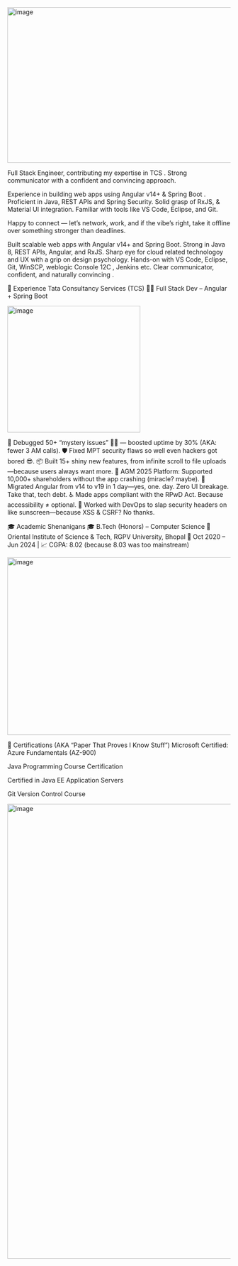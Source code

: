 <img width="1400" height="350" alt="image" src="https://github.com/user-attachments/assets/1d85e62a-89ba-496a-a243-dba09885249f" />

Full Stack Engineer, contributing my expertise in TCS .
Strong communicator with a confident and convincing approach.

Experience in building web apps using Angular v14+ & Spring Boot . Proficient in Java, REST APIs and Spring Security. Solid grasp of RxJS, & Material UI integration. Familiar with tools like VS Code, Eclipse, and Git. 

Happy to connect — let’s network, work, and if the vibe’s right, take it offline over something stronger than deadlines.


Built scalable web apps with Angular v14+ and Spring Boot. Strong in Java 8, REST APIs, Angular, and RxJS. Sharp eye for cloud related technologoy and UX with a grip on design psychology. Hands-on with VS Code, Eclipse, Git, WinSCP, weblogic Console 12C , Jenkins etc. Clear communicator, confident, and naturally convincing .


💼 Experience 
Tata Consultancy Services (TCS)
🧑‍💻 Full Stack Dev – Angular + Spring Boot




<img width="300" height="285" alt="image" src="https://github.com/user-attachments/assets/c81fc03c-cbbc-4811-8642-0f357e94372b" />




🔧 Debugged 50+ “mystery issues” 🕵️‍♂️ — boosted uptime by 30% (AKA: fewer 3 AM calls).
🛡 Fixed MPT security flaws so well even hackers got bored 😎.
📦 Built 15+ shiny new features, from infinite scroll to file uploads—because users always want more.
🎤 AGM 2025 Platform: Supported 10,000+ shareholders without the app crashing (miracle? maybe).
🧼 Migrated Angular from v14 to v19 in 1 day—yes, one. day. Zero UI breakage. Take that, tech debt.
♿ Made apps compliant with the RPwD Act. Because accessibility ≠ optional.
🧱 Worked with DevOps to slap security headers on like sunscreen—because XSS & CSRF? No thanks.



🎓 Academic Shenanigans
🎓 B.Tech (Honors) – Computer Science
📍 Oriental Institute of Science & Tech, RGPV University, Bhopal
📅 Oct 2020 – Jun 2024 | 📈 CGPA: 8.02 (because 8.03 was too mainstream)








<img width="2000" height="400" alt="image" src="https://github.com/user-attachments/assets/2613b6a4-0046-462d-ac9c-7dc94e56b3f4" />






📜 Certifications (AKA “Paper That Proves I Know Stuff”)
Microsoft Certified: Azure Fundamentals (AZ-900)

Java Programming Course Certification

Certified in Java EE Application Servers

Git Version Control Course


<img width="1536" height="1024" alt="image" src="https://github.com/user-attachments/assets/94390761-8d79-44f7-a381-98f2440f7660" />








